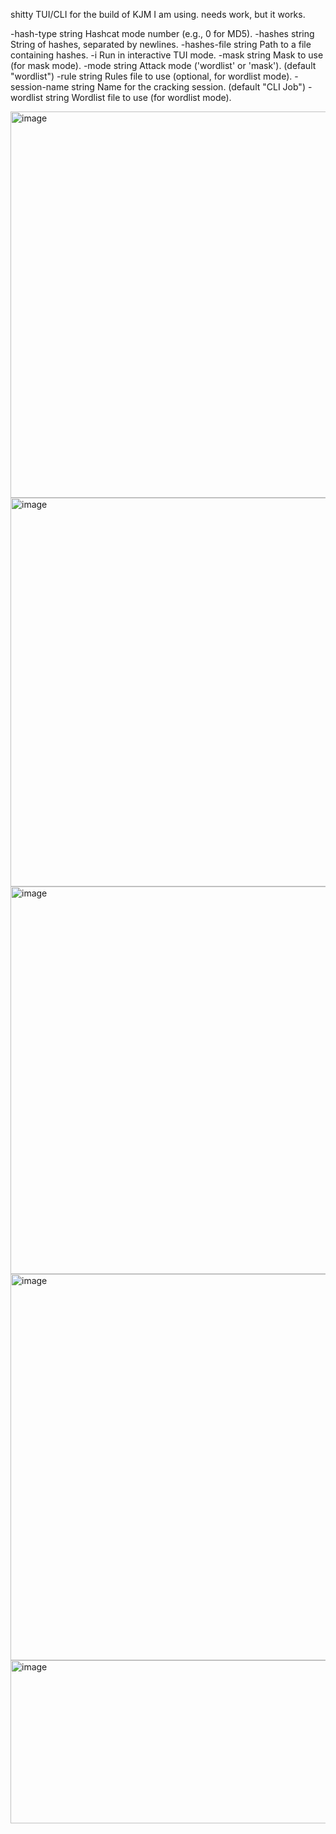 shitty TUI/CLI for the build of KJM I am using.
needs work, but it works.

  -hash-type string
        Hashcat mode number (e.g., 0 for MD5).
  -hashes string
        String of hashes, separated by newlines.
  -hashes-file string
        Path to a file containing hashes.
  -i    Run in interactive TUI mode.
  -mask string
        Mask to use (for mask mode).
  -mode string
        Attack mode ('wordlist' or 'mask'). (default "wordlist")
  -rule string
        Rules file to use (optional, for wordlist mode).
  -session-name string
        Name for the cracking session. (default "CLI Job")
  -wordlist string
        Wordlist file to use (for wordlist mode).

<img width="859" height="618" alt="image" src="https://github.com/user-attachments/assets/7b406810-e0b3-422a-845c-721f37e9179d" />
<img width="862" height="622" alt="image" src="https://github.com/user-attachments/assets/cacf8575-303d-4eac-9113-bdf256ffa061" />
<img width="861" height="620" alt="image" src="https://github.com/user-attachments/assets/86feb498-e20f-43a0-ba69-4a530a5c572b" />
<img width="858" height="618" alt="image" src="https://github.com/user-attachments/assets/8cf9d565-4eef-4e5d-97e0-ffe668ce38b8" />
<img width="876" height="261" alt="image" src="https://github.com/user-attachments/assets/41a225f4-c7d3-4c7e-90e2-6811cfb0c6b8" />
